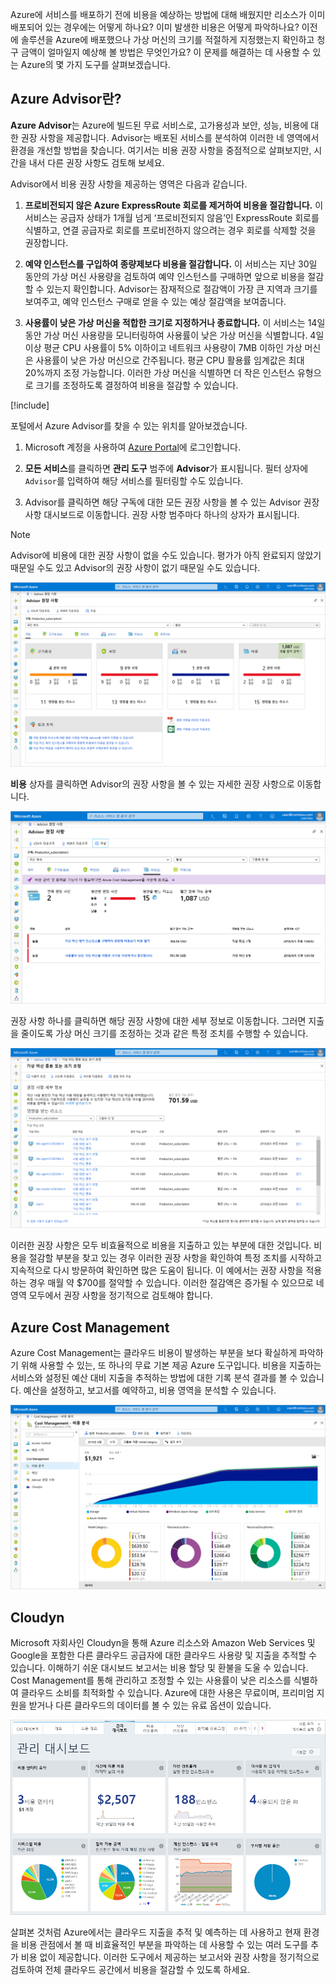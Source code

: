 Azure에 서비스를 배포하기 전에 비용을 예상하는 방법에 대해 배웠지만 리소스가 이미 배포되어 있는 경우에는 어떻게 하나요? 이미 발생한 비용은 어떻게 파악하나요? 이전에 솔루션을 Azure에 배포했으나 가상 머신의 크기를 적절하게 지정했는지 확인하고 청구 금액이 얼마일지 예상해 볼 방법은 무엇인가요? 이 문제를 해결하는 데 사용할 수 있는 Azure의 몇 가지 도구를 살펴보겠습니다.

## <a name="what-is-azure-advisor"></a>Azure Advisor란?

**Azure Advisor**는 Azure에 빌드된 무료 서비스로, 고가용성과 보안, 성능, 비용에 대한 권장 사항을 제공합니다. Advisor는 배포된 서비스를 분석하여 이러한 네 영역에서 환경을 개선할 방법을 찾습니다. 여기서는 비용 권장 사항을 중점적으로 살펴보지만, 시간을 내서 다른 권장 사항도 검토해 보세요.

Advisor에서 비용 권장 사항을 제공하는 영역은 다음과 같습니다.

1. **프로비전되지 않은 Azure ExpressRoute 회로를 제거하여 비용을 절감합니다.**
    이 서비스는 공급자 상태가 1개월 넘게 ‘프로비전되지 않음’인 ExpressRoute 회로를 식별하고, 연결 공급자로 회로를 프로비전하지 않으려는 경우 회로를 삭제할 것을 권장합니다.

1. **예약 인스턴스를 구입하여 종량제보다 비용을 절감합니다.**
    이 서비스는 지난 30일 동안의 가상 머신 사용량을 검토하여 예약 인스턴스를 구매하면 앞으로 비용을 절감할 수 있는지 확인합니다. Advisor는 잠재적으로 절감액이 가장 큰 지역과 크기를 보여주고, 예약 인스턴스 구매로 얻을 수 있는 예상 절감액을 보여줍니다.

1. **사용률이 낮은 가상 머신을 적합한 크기로 지정하거나 종료합니다.**
    이 서비스는 14일 동안 가상 머신 사용량을 모니터링하여 사용률이 낮은 가상 머신을 식별합니다. 4일 이상 평균 CPU 사용률이 5% 이하이고 네트워크 사용량이 7MB 이하인 가상 머신은 사용률이 낮은 가상 머신으로 간주됩니다. 평균 CPU 활용률 임계값은 최대 20%까지 조정 가능합니다. 이러한 가상 머신을 식별하면 더 작은 인스턴스 유형으로 크기를 조정하도록 결정하여 비용을 절감할 수 있습니다.

[!include[](../../../includes/azure-free-trial-note.md)]

포털에서 Azure Advisor를 찾을 수 있는 위치를 알아보겠습니다. 

1. Microsoft 계정을 사용하여 [Azure Portal](https://portal.azure.com?azure-portal=true)에 로그인합니다. 

1. **모든 서비스**를 클릭하면 **관리 도구** 범주에 **Advisor**가 표시됩니다. 필터 상자에 `Advisor`를 입력하여 해당 서비스를 필터링할 수도 있습니다.

1. Advisor를 클릭하면 해당 구독에 대한 모든 권장 사항을 볼 수 있는 Advisor 권장 사항 대시보드로 이동합니다. 권장 사항 범주마다 하나의 상자가 표시됩니다.

> [!NOTE]
> Advisor에 비용에 대한 권장 사항이 없을 수도 있습니다. 평가가 아직 완료되지 않았기 때문일 수도 있고 Advisor의 권장 사항이 없기 때문일 수도 있습니다.

![Advisor 권장 사항을 위한 4개의 범주 상자인 고가용성, 보안, 성능 및 비용이 있는 Advisor 블레이드를 보여 주는 Azure Portal의 스크린샷](../media/3-advisor-recommendations.png)

**비용** 상자를 클릭하면 Advisor의 권장 사항을 볼 수 있는 자세한 권장 사항으로 이동합니다.

![Advisor 블레이드의 비용 권장 사항 부분을 보여 주는 Azure Portal의 스크린샷](../media/3-advisor-cost-recommendations.png)

권장 사항 하나를 클릭하면 해당 권장 사항에 대한 세부 정보로 이동합니다. 그러면 지출을 줄이도록 가상 머신 크기를 조정하는 것과 같은 특정 조치를 수행할 수 있습니다.

![가상 머신 권장 사항 종료 또는 크기 조정에 대한 권장 세부 정보를 보여 주는 Azure Portal의 스크린샷](../media/3-advisor-resize-vm.png)

이러한 권장 사항은 모두 비효율적으로 비용을 지출하고 있는 부분에 대한 것입니다. 비용을 절감할 부분을 찾고 있는 경우 이러한 권장 사항을 확인하여 특정 조치를 시작하고 지속적으로 다시 방문하여 확인하면 많은 도움이 됩니다. 이 예에서는 권장 사항을 적용하는 경우 매월 약 $700를 절약할 수 있습니다. 이러한 절감액은 증가될 수 있으므로 네 영역 모두에서 권장 사항을 정기적으로 검토해야 합니다.

## <a name="azure-cost-management"></a>Azure Cost Management

Azure Cost Management는 클라우드 비용이 발생하는 부분을 보다 확실하게 파악하기 위해 사용할 수 있는, 또 하나의 무료 기본 제공 Azure 도구입니다. 비용을 지출하는 서비스와 설정된 예산 대비 지출을 추적하는 방법에 대한 기록 분석 결과를 볼 수 있습니다. 예산을 설정하고, 보고서를 예약하고, 비용 영역을 분석할 수 있습니다.

![Cost Management + 청구 블레이드의 비용 분석 섹션을 보여 주는 Azure Portal의 스크린샷](../media/3-cost-management.png)

## <a name="cloudyn"></a>Cloudyn

Microsoft 자회사인 Cloudyn을 통해 Azure 리소스와 Amazon Web Services 및 Google을 포함한 다른 클라우드 공급자에 대한 클라우드 사용량 및 지출을 추적할 수 있습니다. 이해하기 쉬운 대시보드 보고서는 비용 할당 및 환불을 도울 수 있습니다. Cost Management를 통해 관리하고 조정할 수 있는 사용률이 낮은 리소스를 식별하여 클라우드 소비를 최적화할 수 있습니다. Azure에 대한 사용은 무료이며, 프리미엄 지원을 받거나 다른 클라우드의 데이터를 볼 수 있는 유료 옵션이 있습니다.

![Cloudyn 관리 대시보드를 보여 주는 Azure Portal의 스크린샷.](../media/3-cloudyn-mgt-dash.png)

살펴본 것처럼 Azure에서는 클라우드 지출을 추적 및 예측하는 데 사용하고 현재 환경을 비용 관점에서 볼 때 비효율적인 부분을 파악하는 데 사용할 수 있는 여러 도구를 추가 비용 없이 제공합니다. 이러한 도구에서 제공하는 보고서와 권장 사항을 정기적으로 검토하여 전체 클라우드 공간에서 비용을 절감할 수 있도록 하세요.